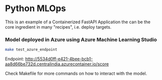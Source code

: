 # Python MLOps

This is an example of a Containerized FastAPI Application the can be the core ingredient in many "recipes", i.e. deploy targets.

### Model deployed in Azure using Azure Machine Learning Studio

```bash
make test_azure_endpoint
```

Endpoint: http://5534d0ff-e421-4bee-bcb1-aa8d66be732d.centralindia.azurecontainer.io/score

Check Makefile for more commands on how to interact with the model.
